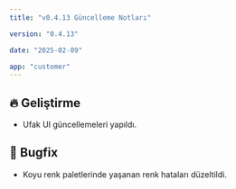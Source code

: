 ```yaml
---
title: "v0.4.13 Güncelleme Notları"

version: "0.4.13"

date: "2025-02-09"

app: "customer"
---
```

## 🔥 Geliştirme
- Ufak UI güncellemeleri yapıldı.


## 🐛 Bugfix
- Koyu renk paletlerinde yaşanan renk hataları düzeltildi.